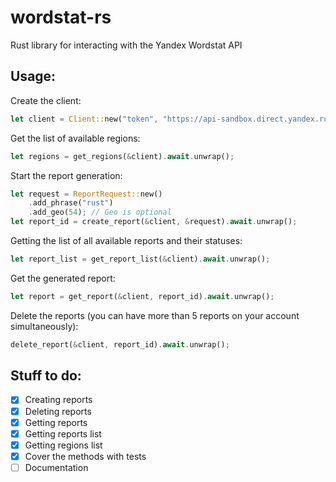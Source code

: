 # wordstat-rs 

Rust library for interacting with the Yandex Wordstat API

## Usage:

Create the client:
```rust
let client = Client::new("token", "https://api-sandbox.direct.yandex.ru/v4/json/");
```
Get the list of available regions:
```rust
let regions = get_regions(&client).await.unwrap();
```
Start the report generation:
```rust
let request = ReportRequest::new()
    .add_phrase("rust")
    .add_geo(54); // Geo is optional
let report_id = create_report(&client, &request).await.unwrap();
```
Getting the list of all available reports and their statuses:
```rust
let report_list = get_report_list(&client).await.unwrap();
```
Get the generated report:
```rust
let report = get_report(&client, report_id).await.unwrap();
```
Delete the reports (you can have more than 5 reports on your account simultaneously):
```rust
delete_report(&client, report_id).await.unwrap();
```

## Stuff to do:

- [X] Creating reports
- [X] Deleting reports
- [X] Getting reports
- [X] Getting reports list
- [X] Getting regions list
- [X] Cover the methods with tests
- [ ] Documentation
